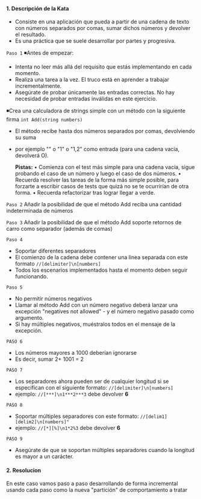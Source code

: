 #### 1. Descripción de la Kata

- Consiste en una aplicación que pueda a partir de una cadena de texto con números separados por comas, sumar dichos números y devolver el resultado.
- Es una práctica que se suele desarrollar por partes y progresiva.

`Paso 1`
◾Antes de empezar:
- Intenta no leer más allá del requisito que estás implementando en cada momento.
- Realiza una tarea a la vez. EI truco está en aprender a trabajar incrementalmente.
- Asegúrate de probar únicamente las entradas correctas. No hay necesidad de probar entradas inválidas en este ejercicio.

◾Crea una calculadora de strings simple con un método con la siguiente firma `int Add(string numbers)`
- El método recibe hasta dos números separados por comas, devolviendo su suma 
- por ejemplo "" o "1" o "1,2" como entrada (para una cadena vacía, devolverá O).

	**Pistas:**
		• Comienza con el test más simple para una cadena vacía, sigue probando el caso de un número y luego el caso de dos números.
		• Recuerda resolver las tareas de la forma más simple posible, para forzarte a escribir casos de tests que quizá no se te ocurrirían de otra forma.
		• Recuerda refactorizar tras lograr llegar a verde.

`Paso 2`
Añadir la posibilidad de que el método Add reciba una cantidad indeterminada de números

`Paso 3`
Añadir la posibilidad de que el método Add soporte retornos de carro como separador (además de comas)

`Paso 4`
- Soportar diferentes separadores
- El comienzo de la cadena debe contener una linea separada con este formato `//[delimiter]\n[numbers]`
- Todos los escenarios implementados hasta el momento deben seguir funcionando.

`Paso 5`
- No permitir números negativos
- Llamar al método Add con un número negativo deberá lanzar una excepción "negatives not allowed" - y el número negativo pasado como argumento.
- Si hay múltiples negativos, muéstralos todos en el mensaje de la excepción.

`PASO 6`
- Los números mayores a 1000 deberían ignorarse
- Es decir, sumar 2+ 1001 = 2

`PASO 7`
- Los separadores ahora pueden ser de cualquier longitud si se especifican con el siguiente formato: `//[delimiter]\n[numbers]`
- ejemplo: `//[***]\n1***2***3` debe devolver **6**

`PASO 8`
- Soportar múltiples separadores con este formato: `//[delim1][delim2]\n[numbers]"`
- ejemplo: `//[*][%]\n1*2%3` debe devolver **6**

`PASO 9`
- Asegúrate de que se soportan múltiples separadores cuando la longitud es mayor a un carácter.


#### 2. Resolucion

En este caso vamos paso a paso desarrollando de forma incremental usando cada paso como la nueva "partición" de comportamiento a tratar
